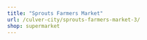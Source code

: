 ```yaml
---
title: "Sprouts Farmers Market"
url: /culver-city/sprouts-farmers-market-3/
shop: supermarket
---
```

